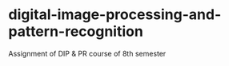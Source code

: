 # digital-image-processing-and-pattern-recognition
Assignment of DIP &amp; PR course of 8th semester
